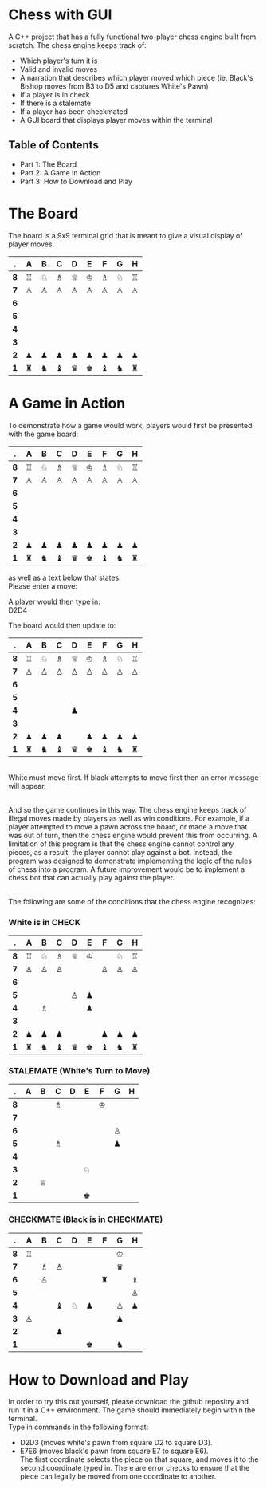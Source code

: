 # Chess with GUI

A C++ project that has a fully functional two-player chess engine built from scratch. The chess engine keeps track of:
* Which player's turn it is
* Valid and invalid moves
* A narration that describes which player moved which piece (ie. Black's Bishop moves from B3 to D5 and captures White's Pawn)
* If a player is in check
* If there is a stalemate
* If a player has been checkmated
* A GUI board that displays player moves within the terminal

## Table of Contents
* Part 1: The Board
* Part 2: A Game in Action
* Part 3: How to Download and Play


# The Board

The board is a 9x9 terminal grid that is meant to give a visual display of player moves.

  .| **A** | B | C | D | E | F | G | H    
-- | -- | -- | -- | -- | -- | -- | -- | --
**8** | ♖ | ♘ | ♗ | ♕ | ♔ | ♗ | ♘ | ♖ | 
**7** | ♙ | ♙ | ♙ | ♙ | ♙ | ♙ | ♙ | ♙ | 
**6** |   |   |   |   |   |   |   |   | 
**5** |   |   |   |   |   |   |   |   |
**4** |   |   |   |   |   |   |   |   |
**3** |   |   |   |   |   |   |   |   |
**2** | ♟︎ | ♟︎ | ♟︎ | ♟︎ | ♟︎ | ♟︎ | ♟︎ | ♟︎ | 
**1** | ♜ | ♞ | ♝ | ♛ | ♚ | ♝ | ♞ | ♜ |



# A Game in Action

To demonstrate how a game would work, players would first be presented with the game board:

  .| **A** | B | C | D | E | F | G | H    
-- | -- | -- | -- | -- | -- | -- | -- | --
**8** | ♖ | ♘ | ♗ | ♕ | ♔ | ♗ | ♘ | ♖ | 
**7** | ♙ | ♙ | ♙ | ♙ | ♙ | ♙ | ♙ | ♙ | 
**6** |   |   |   |   |   |   |   |   | 
**5** |   |   |   |   |   |   |   |   |
**4** |   |   |   |   |   |   |   |   |
**3** |   |   |   |   |   |   |   |   |
**2** | ♟︎ | ♟︎ | ♟︎ | ♟︎ | ♟︎ | ♟︎ | ♟︎ | ♟︎ | 
**1** | ♜ | ♞ | ♝ | ♛ | ♚ | ♝ | ♞ | ♜ |

as well as a text below that states:
<br />Please enter a move:

A player would then type in:
<br />D2D4

The board would then update to:

  .| **A** | B | C | D | E | F | G | H    
-- | -- | -- | -- | -- | -- | -- | -- | --
**8** | ♖ | ♘ | ♗ | ♕ | ♔ | ♗ | ♘ | ♖ | 
**7** | ♙ | ♙ | ♙ | ♙ | ♙ | ♙ | ♙ | ♙ | 
**6** |   |   |   |   |   |   |   |   | 
**5** |   |   |   |   |   |   |   |   |
**4** |   |   |   | ♟︎ |   |   |   |   |
**3** |   |   |   |   |   |   |   |   |
**2** | ♟︎ | ♟︎ | ♟︎ |   | ♟︎ | ♟︎ | ♟︎ | ♟︎ | 
**1** | ♜ | ♞ | ♝ | ♛ | ♚ | ♝ | ♞ | ♜ |

<br /> White must move first. If black attempts to move first then an error message will appear.

<br />And so the game continues in this way. The chess engine keeps track of illegal moves made by players as well as win conditions.
For example, if a player attempted to move a pawn across the board, or made a move that was out of turn, then the chess engine would prevent this from occurring.
A limitation of this program is that the chess engine cannot control any pieces, as a result, the player cannot play against a bot. Instead, the program was designed 
to demonstrate implementing the logic of the rules of chess into a program. A future improvement would be to implement a chess bot that can actually play against the player.

<br />The following are some of the conditions that the chess engine recognizes:

### White is in CHECK
  .| **A** | B | C | D | E | F | G | H    
-- | -- | -- | -- | -- | -- | -- | -- | --
**8**   | ♖ | ♘ | ♗ | ♕ | ♔ |   | ♘ | ♖ | 
**7**   | ♙ | ♙ | ♙ |   |   | ♙ | ♙ | ♙ | 
**6**   |   |   |   |   |   |   |   |   | 
**5**   |   |   |   | ♙ | ♟︎ |   |   |   |
**4**   |   | ♗ |   |   | ♟︎ |   |   |   |
**3**   |   |   |   |   |   |   |   |   |
**2**   | ♟︎ | ♟︎ | ♟︎ |   |   | ♟︎ | ♟︎ | ♟︎ | 
**1**   | ♜ | ♞ | ♝ | ♛ | ♚ | ♝ | ♞ | ♜ |

### STALEMATE (White's Turn to Move)

  .| **A** | B | C | D | E | F | G | H    
-- | -- | -- | -- | -- | -- | -- | -- | --
**8**   |   |   | ♗ |   |   | ♔ |   |   | 
**7**   |   |   |   |   |   |   |   |   | 
**6**   |   |   |   |   |   |   | ♙ |   | 
**5**   |   |   | ♗ |   |   |   | ♟︎ |   |
**4**   |   |   |   |   |   |   |   |   |
**3**   |   |   |   |   | ♘ |   |   |   |
**2**   |   | ♕ |   |   |   |   |   |   | 
**1**   |   |   |   |   | ♚ |   |   |   |

### CHECKMATE (Black is in CHECKMATE)
  .| **A** | B | C | D | E | F | G | H    
-- | -- | -- | -- | -- | -- | -- | -- | --
**8**   | ♖ |   |   |   |   |   | ♔ |   | 
**7**   |   | ♗ | ♙ |   |   |   | ♛ |   | 
**6**   |   | ♙ |   |   |   | ♜ |   | ♝ | 
**5**   |   |   |   |   |   |   |   | ♙ |
**4**   |   |   | ♝ | ♘ | ♟︎ |   | ♙ | ♟︎ |
**3**   | ♙ |   |   |   |   |   | ♟︎ |   |
**2**   |   |   | ♟︎ |   |   |   |   |   | 
**1**   |   |   |   |   | ♚ |   | ♞ |   |

# How to Download and Play

In order to try this out yourself, please download the github repositry and run it in a C++ environment. The game should immediately begin within the terminal.
<br />Type in commands in the following format:
* D2D3 (moves white's pawn from square D2 to square D3).
* E7E6 (moves black's pawn from square E7 to square E6).
<br /> The first coordinate selects the piece on that square, and moves it to the second coordinate typed in. There are error checks to
ensure that the piece can legally be moved from one coordinate to another.
